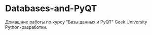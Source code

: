 # Databases-and-PyQT
Домашние работы по курсу "Базы данных и PyQT" Geek University Python-разработки.
